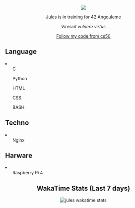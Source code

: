 <p align="center">
  <img src="https://media2.giphy.com/media/v1.Y2lkPTc5MGI3NjExdWl6c29vdzVzcDl0YWFhMmVvdTN3dWloZTR6YTFoNmtycmlocHdvcyZlcD12MV9pbnRlcm5hbF9naWZfYnlfaWQmY3Q9Zw/Wp1SpsnWTPWwwXaoSV/giphy.gif"/>
</p> 
<p align="center">
Jules is in training for 42 Angouleme
</p>
<p align="center">
  <em> Virescit vulnere virtus </em>
</p>
<p align="center">
  <a href="https://github.com/Jules-Courbe/cs50-x2025-Harvard" > Follow my code from cs50</a>
</p> 
<!--START_SECTION:waka-->
<!--END_SECTION:waka-->
<h2>Language</h2>
<li>
    <ul>C</ul>
    <ul>Python</ul>
    <ul>HTML</ul>
    <ul>CSS</ul>
    <ul>BASH</ul>
</li>
<h2>Techno</h2>
<li>
  <ul>Nginx</ul>
</li>
<h2>Harware</h2>
<li>
  <ul>Raspberry Pi 4</ul>
</li>
<h2 align="center">WakaTime Stats (Last 7 days)</h2>
<p align="center">
  <img align="center" src="https://github-readme-stats.vercel.app/api/wakatime?username=@julescourbe&theme=dark&layout=compact&hide=AUTO_DETECTED&border_radius=25&hide_title=true" alt="jules wakatime stats" />
</p>
